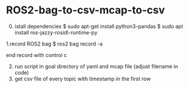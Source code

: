 # ROS2-bag-to-csv-mcap-to-csv

0. istall dependencies
  $ sudo apt-get install python3-pandas
  $ sudo apt install ros-jazzy-rosidl-runtime-py


1.record ROS2 bag
 $ ros2 bag record -a
  
end record with control c

2. run script in goal directory of yaml and mcap file (adjust filename in code)
3. get csv file of every topic with timestamp in the first row
